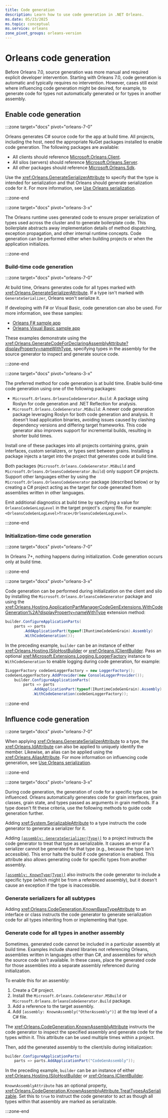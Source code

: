 ```yaml
---
title: Code generation
description: Learn how to use code generation in .NET Orleans.
ms.date: 05/23/2025
ms.topic: conceptual
ms.service: orleans
zone_pivot_groups: orleans-version
---
```


# Orleans code generation

Before Orleans 7.0, source generation was more manual and required explicit developer intervention. Starting with Orleans 7.0, code generation is automatic and typically requires no intervention. However, cases still exist where influencing code generation might be desired, for example, to generate code for types not automatically generated or for types in another assembly.

## Enable code generation

<!-- markdownlint-disable MD044 -->
:::zone target="docs" pivot="orleans-7-0"
<!-- markdownlint-enable MD044 -->

Orleans generates C# source code for the app at build time. All projects, including the host, need the appropriate NuGet packages installed to enable code generation. The following packages are available:

- All clients should reference [Microsoft.Orleans.Client](https://nuget.org/packages/Microsoft.Orleans.Client).
- All silos (servers) should reference [Microsoft.Orleans.Server](https://nuget.org/packages/Microsoft.Orleans.Server).
- All other packages should reference [Microsoft.Orleans.Sdk](https://nuget.org/packages/Microsoft.Orleans.Sdk).

Use the <xref:Orleans.GenerateSerializerAttribute> to specify that the type is intended for serialization and that Orleans should generate serialization code for it. For more information, see [Use Orleans serialization](../host/configuration-guide/serialization.md#use-orleans-serialization).

:::zone-end

<!-- markdownlint-disable MD044 -->
:::zone target="docs" pivot="orleans-3-x"
<!-- markdownlint-enable MD044 -->

The Orleans runtime uses generated code to ensure proper serialization of types used across the cluster and to generate boilerplate code. This boilerplate abstracts away implementation details of method dispatching, exception propagation, and other internal runtime concepts. Code generation can be performed either when building projects or when the application initializes.

:::zone-end

### Build-time code generation

<!-- markdownlint-disable MD044 -->
:::zone target="docs" pivot="orleans-7-0"
<!-- markdownlint-enable MD044 -->

At build time, Orleans generates code for all types marked with <xref:Orleans.GenerateSerializerAttribute>. If a type isn't marked with `GenerateSerializer`, Orleans won't serialize it.

If developing with F# or Visual Basic, code generation can also be used. For more information, see these samples:

- [Orleans F# sample app](/samples/dotnet/samples/orleans-fsharp-sample)
- [Orleans Visual Basic sample app](/samples/dotnet/samples/orleans-vb-sample)

These examples demonstrate using the <xref:Orleans.GenerateCodeForDeclaringAssemblyAttribute?displayProperty=nameWithType>, specifying types in the assembly for the source generator to inspect and generate source code.

:::zone-end

<!-- markdownlint-disable MD044 -->
:::zone target="docs" pivot="orleans-3-x"
<!-- markdownlint-enable MD044 -->

The preferred method for code generation is at build time. Enable build-time code generation using one of the following packages:

- `Microsoft.Orleans.OrleansCodeGenerator.Build`: A package using Roslyn for code generation and .NET Reflection for analysis.
- `Microsoft.Orleans.CodeGenerator.MSBuild`: A newer code generation package leveraging Roslyn for both code generation and analysis. It doesn't load application binaries, avoiding issues caused by clashing dependency versions and differing target frameworks. This code generator also improves support for incremental builds, resulting in shorter build times.

Install one of these packages into all projects containing grains, grain interfaces, custom serializers, or types sent between grains. Installing a package injects a target into the project that generates code at build time.

Both packages (`Microsoft.Orleans.CodeGenerator.MSBuild` and `Microsoft.Orleans.OrleansCodeGenerator.Build`) only support C# projects. Support other languages either by using the `Microsoft.Orleans.OrleansCodeGenerator` package (described below) or by creating a C# project acting as the target for code generated from assemblies written in other languages.

Emit additional diagnostics at build time by specifying a value for `OrleansCodeGenLogLevel` in the target project's *.csproj* file. For example: `<OrleansCodeGenLogLevel>Trace</OrleansCodeGenLogLevel>`.

:::zone-end

### Initialization-time code generation

<!-- markdownlint-disable MD044 -->
:::zone target="docs" pivot="orleans-7-0"
<!-- markdownlint-enable MD044 -->

In Orleans 7+, nothing happens during initialization. Code generation occurs only at build time.

:::zone-end

<!-- markdownlint-disable MD044 -->
:::zone target="docs" pivot="orleans-3-x"
<!-- markdownlint-enable MD044 -->

Code generation can be performed during initialization on the client and silo by installing the `Microsoft.Orleans.OrleansCodeGenerator` package and using the <xref:Orleans.Hosting.ApplicationPartManagerCodeGenExtensions.WithCodeGeneration%2A?displayProperty=nameWithType> extension method:

```csharp
builder.ConfigureApplicationParts(
    parts => parts
        .AddApplicationPart(typeof(IRuntimeCodeGenGrain).Assembly)
        .WithCodeGeneration());
```

In the preceding example, `builder` can be an instance of either <xref:Orleans.Hosting.ISiloHostBuilder> or <xref:Orleans.IClientBuilder>. Pass an optional <xref:Microsoft.Extensions.Logging.ILoggerFactory> instance to `WithCodeGeneration` to enable logging during code generation, for example:

```csharp
ILoggerFactory codeGenLoggerFactory = new LoggerFactory();
codeGenLoggerFactory.AddProvider(new ConsoleLoggerProvider());
    builder.ConfigureApplicationParts(
        parts => parts
            .AddApplicationPart(typeof(IRuntimeCodeGenGrain).Assembly)
            .WithCodeGeneration(codeGenLoggerFactory));
```

:::zone-end

## Influence code generation

<!-- markdownlint-disable MD044 -->
:::zone target="docs" pivot="orleans-7-0"
<!-- markdownlint-enable MD044 -->

When applying <xref:Orleans.GenerateSerializerAttribute> to a type, the <xref:Orleans.IdAttribute> can also be applied to uniquely identify the member. Likewise, an alias can be applied using the <xref:Orleans.AliasAttribute>. For more information on influencing code generation, see [Use Orleans serialization](../host/configuration-guide/serialization.md#use-orleans-serialization).

:::zone-end

<!-- markdownlint-disable MD044 -->
:::zone target="docs" pivot="orleans-3-x"
<!-- markdownlint-enable MD044 -->

During code generation, the generation of code for a specific type can be influenced. Orleans automatically generates code for grain interfaces, grain classes, grain state, and types passed as arguments in grain methods. If a type doesn't fit these criteria, use the following methods to guide code generation further.

Adding <xref:System.SerializableAttribute> to a type instructs the code generator to generate a serializer for it.

Adding [`[assembly: GenerateSerializer(Type)]`](xref:Orleans.CodeGeneration.GenerateSerializerAttribute) to a project instructs the code generator to treat that type as serializable. It causes an error if a serializer cannot be generated for that type (e.g., because the type isn't accessible). This error halts the build if code generation is enabled. This attribute also allows generating code for specific types from another assembly.

[`[assembly: KnownType(Type)]`](xref:Orleans.CodeGeneration.KnownTypeAttribute) also instructs the code generator to include a specific type (which might be from a referenced assembly), but it doesn't cause an exception if the type is inaccessible.

### Generate serializers for all subtypes

Adding <xref:Orleans.CodeGeneration.KnownBaseTypeAttribute> to an interface or class instructs the code generator to generate serialization code for all types inheriting from or implementing that type.

### Generate code for all types in another assembly

Sometimes, generated code cannot be included in a particular assembly at build time. Examples include shared libraries not referencing Orleans, assemblies written in languages other than C#, and assemblies for which the source code isn't available. In these cases, place the generated code for those assemblies into a separate assembly referenced during initialization.

To enable this for an assembly:

1. Create a C# project.
2. Install the `Microsoft.Orleans.CodeGenerator.MSBuild` or `Microsoft.Orleans.OrleansCodeGenerator.Build` package.
3. Add a reference to the target assembly.
4. Add `[assembly: KnownAssembly("OtherAssembly")]` at the top level of a C# file.

The <xref:Orleans.CodeGeneration.KnownAssemblyAttribute> instructs the code generator to inspect the specified assembly and generate code for the types within it. This attribute can be used multiple times within a project.

Then, add the generated assembly to the client/silo during initialization:

```csharp
builder.ConfigureApplicationParts(
    parts => parts.AddApplicationPart("CodeGenAssembly"));
```

In the preceding example, `builder` can be an instance of either <xref:Orleans.Hosting.ISiloHostBuilder> or <xref:Orleans.IClientBuilder>.

`KnownAssemblyAttribute` has an optional property, <xref:Orleans.CodeGeneration.KnownAssemblyAttribute.TreatTypesAsSerializable>. Set this to `true` to instruct the code generator to act as though all types within that assembly are marked as serializable.

:::zone-end
